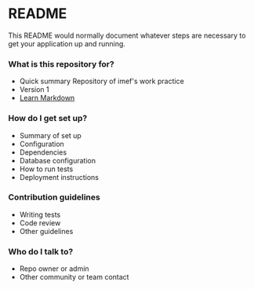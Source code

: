 # README #

This README would normally document whatever steps are necessary to get your application up and running.

### What is this repository for? ###

* Quick summary
Repository of imef's work practice
* Version
1
* [Learn Markdown](https://bitbucket.org/tutorials/markdowndemo)

### How do I get set up? ###

* Summary of set up
* Configuration
* Dependencies
* Database configuration
* How to run tests
* Deployment instructions

### Contribution guidelines ###

* Writing tests
* Code review
* Other guidelines

### Who do I talk to? ###

* Repo owner or admin
* Other community or team contact